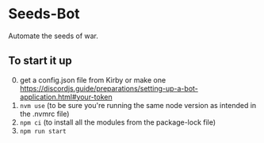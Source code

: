 # Seeds-Bot

Automate the seeds of war.

## To start it up

0. get a config.json file from Kirby or make one https://discordjs.guide/preparations/setting-up-a-bot-application.html#your-token
1. `nvm use` (to be sure you're running the same node version as intended in the .nvmrc file)
2. `npm ci` (to install all the modules from the package-lock file)
3. `npm run start`
